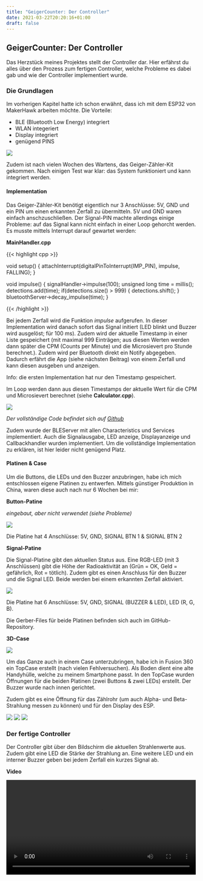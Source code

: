 ```yaml
---
title: "GeigerCounter: Der Controller"
date: 2021-03-22T20:20:16+01:00
draft: false
---
```


## GeigerCounter: Der Controller

Das Herzstück meines Projektes stellt der Controller dar. Hier erfährst du alles über den Prozess zum fertigen Controller, welche Probleme es dabei gab und wie der Controller implementiert wurde.

### Die Grundlagen

Im vorherigen Kapitel hatte ich schon erwähnt, dass ich mit dem ESP32 von MakerHawk arbeiten möchte. Die Vorteile:

- BLE (Bluetooth Low Energy) integriert
- WLAN integeriert
- Display integriert
- genügend PINS

<img src="/swh-19-20-marcoc/img/geiger_counter/esp32.jpg" />

Zudem ist nach vielen Wochen des Wartens, das Geiger-Zähler-Kit gekommen. Nach einigen Test war klar: das System funktioniert und kann integriert werden.

#### Implementation

Das Geiger-Zähler-Kit benötigt eigentlich nur 3 Anschlüsse: 5V, GND und ein PIN um einen erkannten Zerfall zu übermitteln. 5V und GND waren einfach anschzuschließen. Der Signal-PIN machte allerdings einige Probleme: auf das Signal kann nicht einfach in einer Loop gehorcht werden. Es musste mittels Interrupt darauf gewartet werden:

**MainHandler.cpp**

{{< highlight cpp >}}

void setup() {
    attachInterrupt(digitalPinToInterrupt(IMP_PIN), impulse, FALLING);
}

void impulse() {
    signalHandler->impulse(100);
    unsigned long time = millis();
    detections.add(time);
    if(detections.size() > 999) {
        detections.shift();
    }
    bluetoothServer->decay_impulse(time);
}

{{< /highlight >}}


Bei jedem Zerfall wird die Funktion *impulse* aufgerufen. In dieser Implementation wird danach sofort das Signal initiert (LED blinkt und Buzzer wird ausgelöst; für 100 ms). Zudem wird der aktuelle Timestamp in einer Liste gespeichert (mit maximal 999 Einträgen; aus diesen Werten werden dann später die CPM (Counts per Minute) und die Microsievert pro Stunde berechnet.). Zudem wird per Bluetooth direkt ein Notify abgegeben. Dadurch erfährt die App (siehe nächsten Beitrag) von einem Zerfall und kann diesen ausgeben und anzeigen.

Info: die ersten Implementation hat nur den Timestamp gespeichert. 

Im Loop werden dann aus diesen Timestamps der aktuelle Wert für die CPM und Microsievert berechnet (siehe **Calculator.cpp**).

<img src="/swh-19-20-marcoc/img/geiger_counter/zwischenstand.JPG" />

*Der vollständige Code befindet sich auf [Github](https://github.com/Geiger-Counter/controller)*

Zudem wurde der BLEServer mit allen Characteristics und Services implementiert. Auch die Signalausgabe, LED anzeige, Displayanzeige und Callbackhandler wurden implementiert.
Um die vollständige Implementation zu erklären, ist hier leider nicht genügend Platz.

#### Platinen & Case

Um die Buttons, die LEDs und den Buzzer anzubringen, habe ich mich entschlossen eigene Platinen zu entwerfen. Mittels günstiger Produktion in China, waren diese auch nach nur 6 Wochen bei mir:

**Button-Patine**

*eingebaut, aber nicht verwendet (siehe Probleme)*

<img src="/swh-19-20-marcoc/img/geiger_counter/button_platine.JPG" />

Die Platine hat 4 Anschlüsse: 5V, GND, SIGNAL BTN 1 & SIGNAL BTN 2

**Signal-Patine**

Die Signal-Platine gibt den aktuellen Status aus. Eine RGB-LED (mit 3 Anschlüssen) gibt die Höhe der Radioaktivität an (Grün = OK, Geld = gefährlich, Rot = tötlich). Zudem gibt es einen Anschluss für den Buzzer und die Signal LED. Beide werden bei einem erkannten Zerfall aktiviert.

<img src="/swh-19-20-marcoc/img/geiger_counter/signal_platine.JPG" />

Die Platine hat 6 Anschlüsse: 5V, GND, SIGNAL (BUZZER & LED), LED (R, G, B).

Die Gerber-Files für beide Platinen befinden sich auch im GitHub-Repository.

**3D-Case**

<img src="/swh-19-20-marcoc/img/geiger_counter/running_case.JPG" />

Um das Ganze auch in einem Case unterzubringen, habe ich in Fusion 360 ein TopCase erstellt (nach vielen Fehlversuchen). Als Boden dient eine alte Handyhülle, welche zu meinem Smartphone passt. In den TopCase wurden Öffnungen für die beiden Platinen (zwei Buttons & zwei LEDs) erstellt. Der Buzzer wurde nach innen gerichtet.

Zudem gibt es eine Öffnung für das Zählrohr (um auch Alpha- und Beta-Strahlung messen zu können) und für den Display des ESP.

<img src="/swh-19-20-marcoc/img/geiger_counter/buttons.JPG" />

<img src="/swh-19-20-marcoc/img/geiger_counter/buttons_2.JPG" />

<img src="/swh-19-20-marcoc/img/geiger_counter/open_case.JPG" />

### Der fertige Controller

Der Controller gibt über den Bildschirm die aktuellen Strahlenwerte aus. Zudem gibt eine LED die Stärke der Strahlung an. Eine weitere LED und ein interner Buzzer geben bei jedem Zerfall ein kurzes Signal ab.

**Video**

<video src="/swh-19-20-marcoc/img/geiger_counter/controller.MOV" width="500px" controls>

#### Probleme

<img src="/swh-19-20-marcoc/img/geiger_counter/last_draft.JPG" />

Doch es gab auch einige Probleme und Irrwege:

**BLE**

Der gesamte Komplex BLE ist ein Problem an sich. Die Dokumentation für ESP ist nicht besonders gut, verschiedene Versionen unterscheiden sich in der Methodik und die schlechte Fehlerausgabe des ESP gibt seinen Teil dazu. Nach Stunden an Core Failures und Abstürzen kann ich sagen: der ESP ist nicht für BLE geeignet. Zumindest nicht so wie ich es nutzen möchte. Daher musste das Feature: per Button den BLE Server an/auszuschalten und per App Einstellungen am Controller vorzunehmen leider aus dem Projekt fliegen. Manchmal lief es, um dann nur wenige Minuten später durchgehend neuzustarten.

**Button Interrupts**

Das Interrupt Handling des ESP hat mir auch weitere schlaflose Nächte bereitet. Meistens hat der Button Interrupt auch vollkommen normal funktioniert. Manchmal hat er aber den ganzen ESP lahm gelegt. Ohne erkennbaren Grund. Aufgrund dieser Probleme und des vorher geschilderten (BLE) habe ich in der Endfassung auf Buttons ganz verzichtet. In den Schalt-Boards und in den Commits ist die Implementation aber noch zu finden. Falls jemand Lust hat das irgendwann mal richtig zu implementieren.

